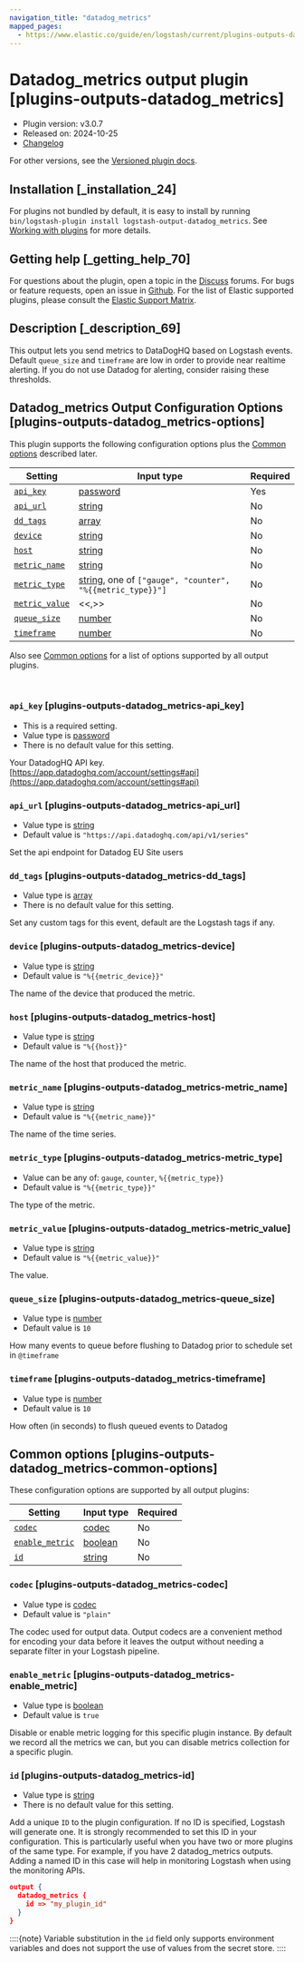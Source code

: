```yaml
---
navigation_title: "datadog_metrics"
mapped_pages:
  - https://www.elastic.co/guide/en/logstash/current/plugins-outputs-datadog_metrics.html
---
```


# Datadog_metrics output plugin [plugins-outputs-datadog_metrics]


* Plugin version: v3.0.7
* Released on: 2024-10-25
* [Changelog](https://github.com/logstash-plugins/logstash-output-datadog_metrics/blob/v3.0.7/CHANGELOG.md)

For other versions, see the [Versioned plugin docs](/vpr/output-datadog_metrics-index.md).

## Installation [_installation_24]

For plugins not bundled by default, it is easy to install by running `bin/logstash-plugin install logstash-output-datadog_metrics`. See [Working with plugins](logstash://reference/working-with-plugins.md) for more details.


## Getting help [_getting_help_70]

For questions about the plugin, open a topic in the [Discuss](http://discuss.elastic.co) forums. For bugs or feature requests, open an issue in [Github](https://github.com/logstash-plugins/logstash-output-datadog_metrics). For the list of Elastic supported plugins, please consult the [Elastic Support Matrix](https://www.elastic.co/support/matrix#logstash_plugins).


## Description [_description_69]

This output lets you send metrics to DataDogHQ based on Logstash events. Default `queue_size` and `timeframe` are low in order to provide near realtime alerting. If you do not use Datadog for alerting, consider raising these thresholds.


## Datadog_metrics Output Configuration Options [plugins-outputs-datadog_metrics-options]

This plugin supports the following configuration options plus the [Common options](plugins-outputs-datadog_metrics.md#plugins-outputs-datadog_metrics-common-options) described later.

| Setting | Input type | Required |
| --- | --- | --- |
| [`api_key`](plugins-outputs-datadog_metrics.md#plugins-outputs-datadog_metrics-api_key) | [password](introduction.md#password) | Yes |
| [`api_url`](plugins-outputs-datadog_metrics.md#plugins-outputs-datadog_metrics-api_url) | [string](introduction.md#string) | No |
| [`dd_tags`](plugins-outputs-datadog_metrics.md#plugins-outputs-datadog_metrics-dd_tags) | [array](introduction.md#array) | No |
| [`device`](plugins-outputs-datadog_metrics.md#plugins-outputs-datadog_metrics-device) | [string](introduction.md#string) | No |
| [`host`](plugins-outputs-datadog_metrics.md#plugins-outputs-datadog_metrics-host) | [string](introduction.md#string) | No |
| [`metric_name`](plugins-outputs-datadog_metrics.md#plugins-outputs-datadog_metrics-metric_name) | [string](introduction.md#string) | No |
| [`metric_type`](plugins-outputs-datadog_metrics.md#plugins-outputs-datadog_metrics-metric_type) | [string](introduction.md#string), one of `["gauge", "counter", "%{{metric_type}}"]` | No |
| [`metric_value`](plugins-outputs-datadog_metrics.md#plugins-outputs-datadog_metrics-metric_value) | <<,>> | No |
| [`queue_size`](plugins-outputs-datadog_metrics.md#plugins-outputs-datadog_metrics-queue_size) | [number](introduction.md#number) | No |
| [`timeframe`](plugins-outputs-datadog_metrics.md#plugins-outputs-datadog_metrics-timeframe) | [number](introduction.md#number) | No |

Also see [Common options](plugins-outputs-datadog_metrics.md#plugins-outputs-datadog_metrics-common-options) for a list of options supported by all output plugins.

 

### `api_key` [plugins-outputs-datadog_metrics-api_key]

* This is a required setting.
* Value type is [password](introduction.md#password)
* There is no default value for this setting.

Your DatadogHQ API key. [https://app.datadoghq.com/account/settings#api](https://app.datadoghq.com/account/settings#api)


### `api_url` [plugins-outputs-datadog_metrics-api_url]

* Value type is [string](introduction.md#string)
* Default value is `"https://api.datadoghq.com/api/v1/series"`

Set the api endpoint for Datadog EU Site users


### `dd_tags` [plugins-outputs-datadog_metrics-dd_tags]

* Value type is [array](introduction.md#array)
* There is no default value for this setting.

Set any custom tags for this event, default are the Logstash tags if any.


### `device` [plugins-outputs-datadog_metrics-device]

* Value type is [string](introduction.md#string)
* Default value is `"%{{metric_device}}"`

The name of the device that produced the metric.


### `host` [plugins-outputs-datadog_metrics-host]

* Value type is [string](introduction.md#string)
* Default value is `"%{{host}}"`

The name of the host that produced the metric.


### `metric_name` [plugins-outputs-datadog_metrics-metric_name]

* Value type is [string](introduction.md#string)
* Default value is `"%{{metric_name}}"`

The name of the time series.


### `metric_type` [plugins-outputs-datadog_metrics-metric_type]

* Value can be any of: `gauge`, `counter`, `%{{metric_type}}`
* Default value is `"%{{metric_type}}"`

The type of the metric.


### `metric_value` [plugins-outputs-datadog_metrics-metric_value]

* Value type is [string](introduction.md#string)
* Default value is `"%{{metric_value}}"`

The value.


### `queue_size` [plugins-outputs-datadog_metrics-queue_size]

* Value type is [number](introduction.md#number)
* Default value is `10`

How many events to queue before flushing to Datadog prior to schedule set in `@timeframe`


### `timeframe` [plugins-outputs-datadog_metrics-timeframe]

* Value type is [number](introduction.md#number)
* Default value is `10`

How often (in seconds) to flush queued events to Datadog



## Common options [plugins-outputs-datadog_metrics-common-options]

These configuration options are supported by all output plugins:

| Setting | Input type | Required |
| --- | --- | --- |
| [`codec`](plugins-outputs-datadog_metrics.md#plugins-outputs-datadog_metrics-codec) | [codec](logstash://reference/configuration-file-structure.md#codec) | No |
| [`enable_metric`](plugins-outputs-datadog_metrics.md#plugins-outputs-datadog_metrics-enable_metric) | [boolean](logstash://reference/configuration-file-structure.md#boolean) | No |
| [`id`](plugins-outputs-datadog_metrics.md#plugins-outputs-datadog_metrics-id) | [string](logstash://reference/configuration-file-structure.md#string) | No |

### `codec` [plugins-outputs-datadog_metrics-codec]

* Value type is [codec](logstash://reference/configuration-file-structure.md#codec)
* Default value is `"plain"`

The codec used for output data. Output codecs are a convenient method for encoding your data before it leaves the output without needing a separate filter in your Logstash pipeline.


### `enable_metric` [plugins-outputs-datadog_metrics-enable_metric]

* Value type is [boolean](logstash://reference/configuration-file-structure.md#boolean)
* Default value is `true`

Disable or enable metric logging for this specific plugin instance. By default we record all the metrics we can, but you can disable metrics collection for a specific plugin.


### `id` [plugins-outputs-datadog_metrics-id]

* Value type is [string](logstash://reference/configuration-file-structure.md#string)
* There is no default value for this setting.

Add a unique `ID` to the plugin configuration. If no ID is specified, Logstash will generate one. It is strongly recommended to set this ID in your configuration. This is particularly useful when you have two or more plugins of the same type. For example, if you have 2 datadog_metrics outputs. Adding a named ID in this case will help in monitoring Logstash when using the monitoring APIs.

```json
output {
  datadog_metrics {
    id => "my_plugin_id"
  }
}
```

::::{note} 
Variable substitution in the `id` field only supports environment variables and does not support the use of values from the secret store.
::::




